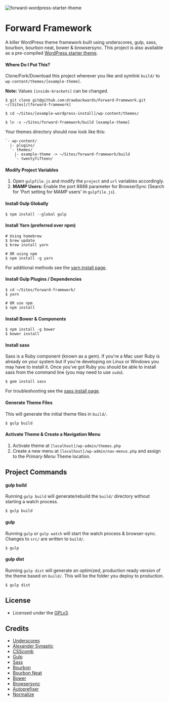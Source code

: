 ![forward-wordpress-starter-theme](https://cloud.githubusercontent.com/assets/1250818/8885259/dc5923d0-3212-11e5-9579-25d6731ba6ca.jpg)

# Forward Framework

A killer WordPress theme framework built using underscores, gulp, sass, bourbon, bourbon neat, bower & browsersync. This project is also available as a pre-compiled [WordPress starter theme](https://github.com/drawbackwards/Forward-WordPress-Starter-Theme/releases).

#### Where Do I Put This?

Clone/Fork/Download this project wherever you like and symlink `build/` to `wp-content/themes/[example-theme]`.

__Note:__ Values `[inside-brackets]` can be changed.

    $ git clone git@github.com:drawbackwards/Forward-Framework.git ~/[Sites]/[forward-framework]

    $ cd ~/Sites/[example-wordpress-install]/wp-content/themes/

    $ ln -s ~/Sites/forward-framework/build [example-theme]

Your themes directory should now look like this:

    `- wp-content/
      |- plugins/
      `- themes/
        |- example-theme -> ~/Sites/forward-framework/build
        `- twentyfifteen/

#### Modify Project Variables

1. Open `gulpfile.js` and modify the `project` and `url` variables accordingly.
2. __MAMP Users:__ Enable the port 8888 parameter for BrowserSync (Search for 'Port setting for MAMP users' in `gulpfile.js`).

#### Install Gulp Globally

    $ npm install --global gulp

#### Install Yarn (preferred over npm)

    # Using homebrew
    $ brew update
    $ brew install yarn

    # OR using npm
    $ npm install -g yarn

For additional methods see the [yarn install page](https://yarnpkg.com/en/docs/install).

#### Install Gulp Plugins / Dependencies

    $ cd ~/Sites/forward-framework/
    $ yarn

    # OR use npm
    $ npm install

#### Install Bower & Components

    $ npm install -g bower
    $ bower install

#### Install sass

Sass is a Ruby component (known as a gem). If you're a Mac user Ruby is already on your system but if you're developing
on Linux or Windows you may  have to install it. Once you've got Ruby you should be able to install sass from the
command line (you may need to use `sudo`).

    $ gem install sass

For troubleshooting see the [sass install page](http://sass-lang.com/install).

#### Generate Theme Files

This will generate the initial theme files in `build/`.

    $ gulp build

#### Activate Theme & Create a Navigation Menu

1. Activate theme at `[localhost]/wp-admin/themes.php`
2. Create a new menu at `[localhost]/wp-admin/nav-menus.php` and assign to the _Primary Menu_ Theme location.

## Project Commands

#### gulp build

Running `gulp build` will generate/rebuild the `build/` directory without starting a watch process.

    $ gulp build

#### gulp

Running `gulp` or `gulp watch` will start the watch process & browser-sync. Changes to `src/` are written to `build/`.

    $ gulp

#### gulp dist

Running `gulp dist` will generate an optimized, production ready version of the theme based on `build/`. This will be the folder you deploy to production.

    $ gulp dist

## License

* Licensed under the [GPLv3](http://www.gnu.org/licenses/gpl.txt).

## Credits

* [Underscores](https://github.com/Automattic/_s)
* [Alexander Synaptic](https://github.com/synapticism/wordpress-gulp-bower-sass)
* [CSScomb](http://csscomb.com)
* [Gulp](http://gulpjs.com)
* [Sass](http://sass-lang.com)
* [Bourbon](https://github.com/thoughtbot/bourbon)
* [Bourbon Neat](http://neat.bourbon.io)
* [Bower](http://bower.io)
* [Browsersync](http://www.browsersync.io)
* [Autoprefixer](https://github.com/postcss/autoprefixer-core)
* [Normalize](https://necolas.github.io/normalize.css/)
